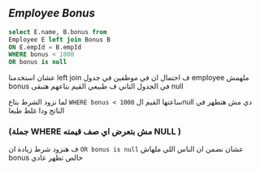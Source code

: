 ## _Employee Bonus_

```sql
select E.name, B.bonus from 
Employee E left join Bonus B
ON E.empId = B.empId
WHERE bonus < 1000
OR bonus is null
```

عشان استخدمنا left join ف احتمال ان في موظفين في جدول employee ملهمش bonus في الجدول التاني ف طبيعي القيم بتاعهم هتبقى null

لما نزود الشرط بتاع ```WHERE bonus < 1000``` ساعتها القيم الnull دي مش هتظهر في الناتج ودا غلط طبعا
### (جملة WHERE مش بتعرض اي صف قيمته NULL )

ف هنزود شرط زيادة ان  ```OR bonus is null``` عشان نضمن ان الناس اللي  ملهاش bonus خالص تظهر عادي
